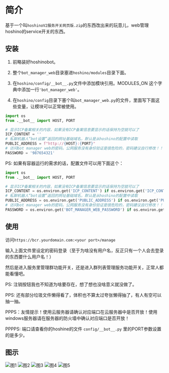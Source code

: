 # 简介

基于一个叫`hoshinoV2服务开关网页版.zip`的东西改出来的玩意儿，web管理hoshino的service开关的东西。

## 安装

1. 前略装好hoshinobot。

2. 整个`bot_manager_web`目录塞进`hoshino/modules`目录下面。

3. 在`hoshino/config/__bot__.py`文件中添加模块引用。MODULES_ON 这个字典中添加一行`'bot_manager_web'`。

4. 在`hoshino/config`目录下塞个叫`bot_manager_web.py`的文件，里面写下面这些变量，让模块可以正常被使用。

```python
import os
from .__bot__ import HOST, PORT

# 显示ICP备案相关的内容，如果没有ICP备案信息要显示的话保持为空就可以了
ICP_CONTENT = ''
# 私聊机器人“bot设置”返回的网址基础域名，默认是从hoshino的配置中读取
PUBLIC_ADDRESS = f"http://{HOST}:{PORT}"
# 访问bot manager web的密码。公网服务没有身份验证是很危险的，密码建议自行修改！！！
PASSWORD = '987654321'
```

PS: 如果有容器运行的需求的话，配置文件可以用下面这个：

```python
import os
from .__bot__ import HOST, PORT

# 显示ICP备案相关的内容，如果没有ICP备案信息要显示的话保持为空就可以了
ICP_CONTENT = os.environ.get('ICP_CONTENT') if os.environ.get('ICP_CONTENT') else ''
# 私聊机器人“bot设置”返回的网址基础域名，默认是从hoshino的配置中读取
PUBLIC_ADDRESS = os.environ.get('PUBLIC_ADDRESS') if os.environ.get('PUBLIC_ADDRESS') else f"http://{HOST}:{PORT}"
# 访问bot manager web的密码。公网服务没有身份验证是很危险的，密码建议自行修改！！！
PASSWORD = os.environ.get('BOT_MANAGER_WEB_PASSWORD') if os.environ.get('BOT_MANAGER_WEB_PASSWORD') else '987654321'
```

## 使用

访问`https://bcr.yourdomain.com:<your port>/manage`

输入上面文件里设定的密码登录（至于为啥没有用户名，反正只有一个人会去登录的东西要什么用户名！）

然后是进入服务里管理群功能开关，还是进入群列表管理服务功能开关，正常人都能看懂吧。

PS: 注销按钮我也不知道为啥要存在，想了想也没啥意义就没做了。

PPS: 还有部分垃圾文件懒得看了，体积也不算太过夸张懒得抽了，有人有空可以抽一抽。

PPPS：友情提示！使用云服务器请确认对应端口在云服务器中是否开放！使用windows服务器请在服务器的防火墙中确认对应端口是否开放！

PPPPS: 端口请查看你的hoshine的文件 ```config/__bot__.py``` 里的PORT参数设置的是多少。

## 图示

![图1](Thumbnail/1.png)
![图2](Thumbnail/2.png)
![图3](Thumbnail/3.png)
![图4](Thumbnail/4.png)
![图5](Thumbnail/5.png)
